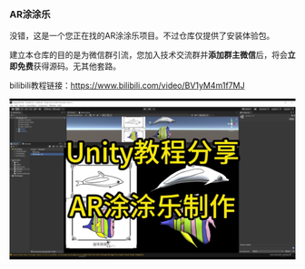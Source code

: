 ### AR涂涂乐

没错，这是一个您正在找的AR涂涂乐项目。不过仓库仅提供了安装体验包。

建立本仓库的目的是为微信群引流，您加入技术交流群并**添加群主微信**后，将会**立即免费**获得源码。无其他套路。

bilibili教程链接：https://www.bilibili.com/video/BV1yM4m1f7MJ



![](preview.png)